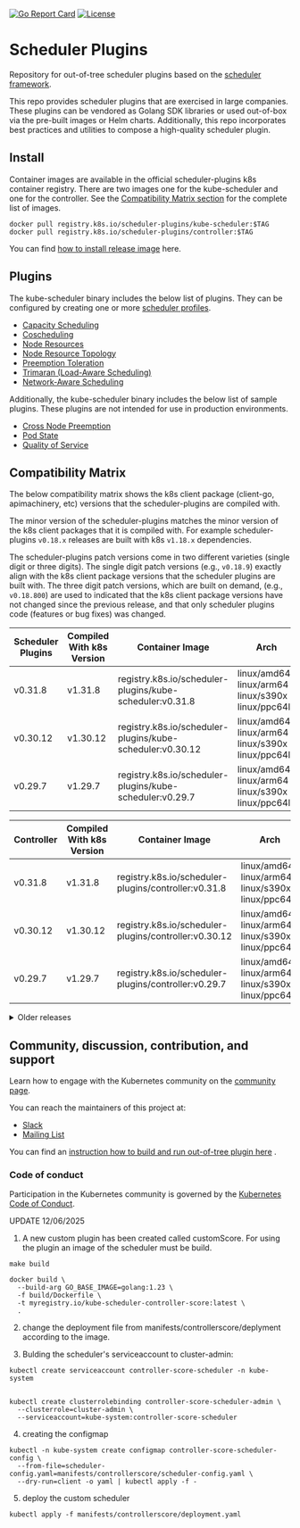 [![Go Report Card](https://goreportcard.com/badge/kubernetes-sigs/scheduler-plugins)](https://goreportcard.com/report/kubernetes-sigs/scheduler-plugins) [![License](https://img.shields.io/badge/License-Apache%202.0-blue.svg)](https://github.com/kubernetes-sigs/scheduler-plugins/blob/master/LICENSE)

# Scheduler Plugins

Repository for out-of-tree scheduler plugins based on the [scheduler framework](https://kubernetes.io/docs/concepts/scheduling-eviction/scheduling-framework/).

This repo provides scheduler plugins that are exercised in large companies.
These plugins can be vendored as Golang SDK libraries or used out-of-box via the pre-built images or Helm charts.
Additionally, this repo incorporates best practices and utilities to compose a high-quality scheduler plugin.

## Install

Container images are available in the official scheduler-plugins k8s container registry. There are two images one
for the kube-scheduler and one for the controller. See the [Compatibility Matrix section](#compatibility-matrix)
for the complete list of images.

```shell
docker pull registry.k8s.io/scheduler-plugins/kube-scheduler:$TAG
docker pull registry.k8s.io/scheduler-plugins/controller:$TAG
```

You can find [how to install release image](doc/install.md) here.

## Plugins

The kube-scheduler binary includes the below list of plugins. They can be configured by creating one or more
[scheduler profiles](https://kubernetes.io/docs/reference/scheduling/config/#multiple-profiles).

* [Capacity Scheduling](pkg/capacityscheduling/README.md)
* [Coscheduling](pkg/coscheduling/README.md)
* [Node Resources](pkg/noderesources/README.md)
* [Node Resource Topology](pkg/noderesourcetopology/README.md)
* [Preemption Toleration](pkg/preemptiontoleration/README.md)
* [Trimaran (Load-Aware Scheduling)](pkg/trimaran/README.md)
* [Network-Aware Scheduling](pkg/networkaware/README.md)

Additionally, the kube-scheduler binary includes the below list of sample plugins. These plugins are not intended for use in production
environments.

* [Cross Node Preemption](pkg/crossnodepreemption/README.md)
* [Pod State](pkg/podstate/README.md)
* [Quality of Service](pkg/qos/README.md)

## Compatibility Matrix

The below compatibility matrix shows the k8s client package (client-go, apimachinery, etc) versions
that the scheduler-plugins are compiled with.

The minor version of the scheduler-plugins matches the minor version of the k8s client packages that
it is compiled with. For example scheduler-plugins `v0.18.x` releases are built with k8s `v1.18.x`
dependencies.

The scheduler-plugins patch versions come in two different varieties (single digit or three digits).
The single digit patch versions (e.g., `v0.18.9`) exactly align with the k8s client package
versions that the scheduler plugins are built with. The three digit patch versions, which are built
on demand, (e.g., `v0.18.800`) are used to indicated that the k8s client package versions have not
changed since the previous release, and that only scheduler plugins code (features or bug fixes) was
changed.

| Scheduler Plugins | Compiled With k8s Version | Container Image                                           | Arch                                                       |
|-------------------|---------------------------|-----------------------------------------------------------|------------------------------------------------------------|
| v0.31.8           | v1.31.8                   | registry.k8s.io/scheduler-plugins/kube-scheduler:v0.31.8  | linux/amd64<br>linux/arm64<br>linux/s390x<br>linux/ppc64le |
| v0.30.12          | v1.30.12                  | registry.k8s.io/scheduler-plugins/kube-scheduler:v0.30.12 | linux/amd64<br>linux/arm64<br>linux/s390x<br>linux/ppc64le |
| v0.29.7           | v1.29.7                   | registry.k8s.io/scheduler-plugins/kube-scheduler:v0.29.7  | linux/amd64<br>linux/arm64<br>linux/s390x<br>linux/ppc64le |

| Controller | Compiled With k8s Version | Container Image                                       | Arch                                                       |
|------------|---------------------------|-------------------------------------------------------|------------------------------------------------------------|
| v0.31.8    | v1.31.8                   | registry.k8s.io/scheduler-plugins/controller:v0.31.8  | linux/amd64<br>linux/arm64<br>linux/s390x<br>linux/ppc64le |
| v0.30.12   | v1.30.12                  | registry.k8s.io/scheduler-plugins/controller:v0.30.12 | linux/amd64<br>linux/arm64<br>linux/s390x<br>linux/ppc64le |
| v0.29.7    | v1.29.7                   | registry.k8s.io/scheduler-plugins/controller:v0.29.7  | linux/amd64<br>linux/arm64<br>linux/s390x<br>linux/ppc64le |

<details>
<summary>Older releases</summary>

| Scheduler Plugins | Compiled With k8s Version | Container Image                                           | Arch                       |
|-------------------|---------------------------|-----------------------------------------------------------|----------------------------|
| v0.28.9           | v1.28.9                   | registry.k8s.io/scheduler-plugins/kube-scheduler:v0.28.9  | linux/amd64<br>linux/arm64 |
| v0.27.8           | v1.27.8                   | registry.k8s.io/scheduler-plugins/kube-scheduler:v0.27.8  | linux/amd64<br>linux/arm64 |
| v0.26.7           | v1.26.7                   | registry.k8s.io/scheduler-plugins/kube-scheduler:v0.26.7  | linux/amd64<br>linux/arm64 |
| v0.25.12          | v1.25.12                  | registry.k8s.io/scheduler-plugins/kube-scheduler:v0.25.12 | linux/amd64<br>linux/arm64 |
| v0.24.9           | v1.24.9                   | registry.k8s.io/scheduler-plugins/kube-scheduler:v0.24.9  | linux/amd64<br>linux/arm64 |
| v0.23.10          | v1.23.10                  | registry.k8s.io/scheduler-plugins/kube-scheduler:v0.23.10 | linux/amd64<br>linux/arm64 |
| v0.22.6           | v1.22.6                   | registry.k8s.io/scheduler-plugins/kube-scheduler:v0.22.6  | linux/amd64<br>linux/arm64 |
| v0.21.6           | v1.21.6                   | registry.k8s.io/scheduler-plugins/kube-scheduler:v0.21.6  | linux/amd64<br>linux/arm64 |
| v0.20.10          | v1.20.10                  | registry.k8s.io/scheduler-plugins/kube-scheduler:v0.20.10 | linux/amd64<br>linux/arm64 |
| v0.19.9           | v1.19.9                   | registry.k8s.io/scheduler-plugins/kube-scheduler:v0.19.9  | linux/amd64<br>linux/arm64 |
| v0.19.8           | v1.19.8                   | registry.k8s.io/scheduler-plugins/kube-scheduler:v0.19.8  | linux/amd64<br>linux/arm64 |
| v0.18.9           | v1.18.9                   | registry.k8s.io/scheduler-plugins/kube-scheduler:v0.18.9  | linux/amd64                |

| Controller | Compiled With k8s Version | Container Image                                       | Arch                       |
|------------|---------------------------|-------------------------------------------------------|----------------------------|
| v0.28.9    | v1.28.9                   | registry.k8s.io/scheduler-plugins/controller:v0.28.9  | linux/amd64<br>linux/arm64 |
| v0.27.8    | v1.27.8                   | registry.k8s.io/scheduler-plugins/controller:v0.27.8  | linux/amd64<br>linux/arm64 |
| v0.26.7    | v1.26.7                   | registry.k8s.io/scheduler-plugins/controller:v0.26.7  | linux/amd64<br>linux/arm64 |
| v0.25.12   | v1.25.12                  | registry.k8s.io/scheduler-plugins/controller:v0.25.12 | linux/amd64<br>linux/arm64 |
| v0.24.9    | v1.24.9                   | registry.k8s.io/scheduler-plugins/controller:v0.24.9  | linux/amd64<br>linux/arm64 |
| v0.23.10   | v1.23.10                  | registry.k8s.io/scheduler-plugins/controller:v0.23.10 | linux/amd64<br>linux/arm64 |
| v0.22.6    | v1.22.6                   | registry.k8s.io/scheduler-plugins/controller:v0.22.6  | linux/amd64<br>linux/arm64 |
| v0.21.6    | v1.21.6                   | registry.k8s.io/scheduler-plugins/controller:v0.21.6  | linux/amd64<br>linux/arm64 |
| v0.20.10   | v1.20.10                  | registry.k8s.io/scheduler-plugins/controller:v0.20.10 | linux/amd64<br>linux/arm64 |
| v0.19.9    | v1.19.9                   | registry.k8s.io/scheduler-plugins/controller:v0.19.9  | linux/amd64<br>linux/arm64 |
| v0.19.8    | v1.19.8                   | registry.k8s.io/scheduler-plugins/controller:v0.19.8  | linux/amd64<br>linux/arm64 |

</details>

## Community, discussion, contribution, and support

Learn how to engage with the Kubernetes community on the [community page](http://kubernetes.io/community/).

You can reach the maintainers of this project at:

- [Slack](https://kubernetes.slack.com/messages/sig-scheduling)
- [Mailing List](https://groups.google.com/forum/#!forum/kubernetes-sig-scheduling)

You can find an [instruction how to build and run out-of-tree plugin here](doc/develop.md) .

### Code of conduct

Participation in the Kubernetes community is governed by the [Kubernetes Code of Conduct](code-of-conduct.md).


UPDATE 12/06/2025

1. A new custom plugin has been created called customScore. For using the plugin an image of the scheduler must be build. 
```shell
make build

docker build \
  --build-arg GO_BASE_IMAGE=golang:1.23 \
  -f build/Dockerfile \
  -t myregistry.io/kube-scheduler-controller-score:latest \
  .
```
2. change the deployment file from manifests/controllerscore/deplyment according to the image.


3. Bulding the scheduler's serviceaccount to cluster-admin:
```shell
kubectl create serviceaccount controller-score-scheduler -n kube-system


kubectl create clusterrolebinding controller-score-scheduler-admin \
  --clusterrole=cluster-admin \
  --serviceaccount=kube-system:controller-score-scheduler
```

4. creating the configmap

```shell
kubectl -n kube-system create configmap controller-score-scheduler-config \
  --from-file=scheduler-config.yaml=manifests/controllerscore/scheduler-config.yaml \
  --dry-run=client -o yaml | kubectl apply -f -
```
5. deploy the custom scheduler

```shell
kubectl apply -f manifests/controllerscore/deployment.yaml
```


